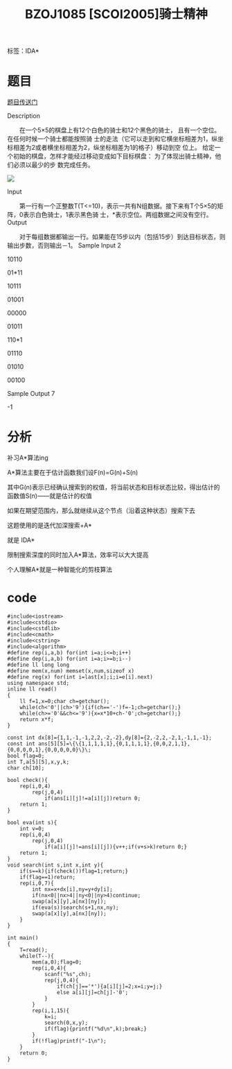 ﻿---
title: BZOJ1085 [SCOI2005]骑士精神
tags: 
 - IDA*
grammar_cjkRuby: true
catalog: true
layout:  post
header-img: "img/header/P14.jpg"
preview-img: "/img/preview/P14.jpg"
---
标签：IDA*

# 题目

[题目传送门](http://www.lydsy.com/JudgeOnline/problem.php?id=1085)

Description

　　在一个5×5的棋盘上有12个白色的骑士和12个黑色的骑士， 且有一个空位。在任何时候一个骑士都能按照骑
士的走法（它可以走到和它横坐标相差为1，纵坐标相差为2或者横坐标相差为2，纵坐标相差为1的格子）移动到空
位上。 给定一个初始的棋盘，怎样才能经过移动变成如下目标棋盘： 为了体现出骑士精神，他们必须以最少的步
数完成任务。

![](http://www.lydsy.com/JudgeOnline/upload/201303/aa.jpg)

Input

　　第一行有一个正整数T(T<=10)，表示一共有N组数据。接下来有T个5×5的矩阵，0表示白色骑士，1表示黑色骑
士，*表示空位。两组数据之间没有空行。
Output

　　对于每组数据都输出一行。如果能在15步以内（包括15步）到达目标状态，则输出步数，否则输出－1。
Sample Input
2

10110

01*11

10111

01001

00000

01011

110*1

01110

01010

00100



Sample Output
7

-1


# 分析

补习A*算法ing

A*算法主要在于估计函数我们设F(n)=G(n)+S(n)

其中G(n)表示已经确认搜索到的权值，将当前状态和目标状态比较，得出估计的函数值S(n)——就是估计的权值

如果在期望范围内，那么就继续从这个节点（沿着这种状态）搜索下去

这题使用的是迭代加深搜索+A*

就是 IDA*

限制搜索深度的同时加入A*算法，效率可以大大提高

个人理解A*就是一种智能化的剪枝算法

# code

```
#include<iostream>
#include<cstdio>
#include<cstdlib>
#include<cmath>
#include<cstring>
#include<algorithm>
#define rep(i,a,b) for(int i=a;i<=b;i++)
#define dep(i,a,b) for(int i=a;i>=b;i--)
#define ll long long
#define mem(x,num) memset(x,num,sizeof x)
#define reg(x) for(int i=last[x];i;i=e[i].next)
using namespace std;
inline ll read()
{
	ll f=1,x=0;char ch=getchar();
	while(ch<'0'||ch>'9'){if(ch=='-')f=-1;ch=getchar();}
	while(ch>='0'&&ch<='9'){x=x*10+ch-'0';ch=getchar();}
	return x*f;
}

const int dx[8]={1,1,-1,-1,2,2,-2,-2},dy[8]={2,-2,2,-2,1,-1,1,-1};
const int ans[5][5]=\{\{1,1,1,1,1},{0,1,1,1,1},{0,0,2,1,1},{0,0,0,0,1},{0,0,0,0,0}\}\;
bool flag=0;
int T,a[5][5],x,y,k;
char ch[10];

bool check(){
	rep(i,0,4)
		rep(j,0,4)
			if(ans[i][j]!=a[i][j])return 0;
	return 1;
}

bool eva(int s){
	int v=0;
	rep(i,0,4)
		rep(j,0,4)
			if(a[i][j]!=ans[i][j]){v++;if(v+s>k)return 0;}
	return 1;
}
void search(int s,int x,int y){
	if(s==k){if(check())flag=1;return;}
	if(flag==1)return;
	rep(i,0,7){
		int nx=x+dx[i],ny=y+dy[i];
		if(nx<0||nx>4||ny<0||ny>4)continue;
		swap(a[x][y],a[nx][ny]);
		if(eva(s))search(s+1,nx,ny);
		swap(a[x][y],a[nx][ny]);
	}
}

int main()
{
	T=read();
	while(T--){
		mem(a,0);flag=0;
		rep(i,0,4){
			scanf("%s",ch);
			rep(j,0,4){
				if(ch[j]=='*'){a[i][j]=2;x=i;y=j;}
				else a[i][j]=ch[j]-'0';
			}
		}
		rep(i,1,15){
			k=i;
			search(0,x,y);
			if(flag){printf("%d\n",k);break;}
		}
		if(!flag)printf("-1\n");
	}
	return 0;
}
```

